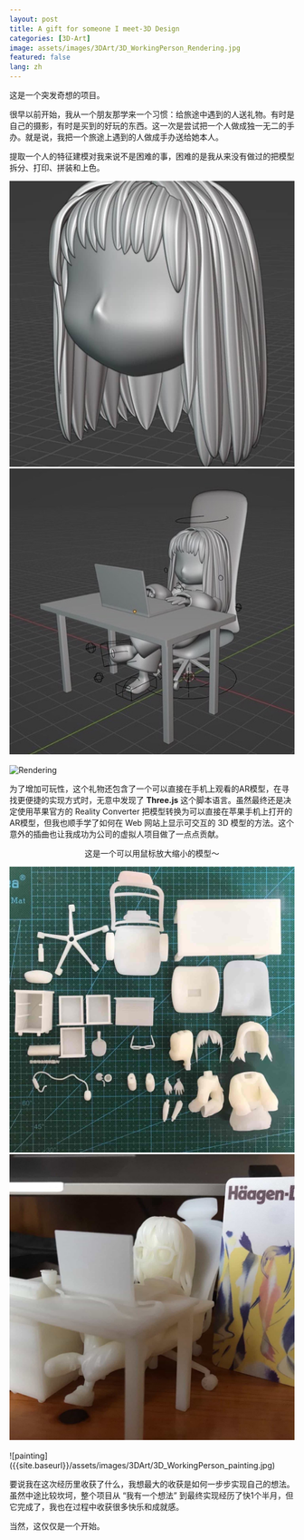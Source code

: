 ```yaml
---
layout: post
title: A gift for someone I meet-3D Design
categories: [3D-Art]
image: assets/images/3DArt/3D_WorkingPerson_Rendering.jpg
featured: false
lang: zh
---
```


<style>
		#box {
			text-align: center;
			width: 100%;
		}
		#c {
			float: center;
			width: 100%;
			height: 540px;
		}
</style>


这是一个突发奇想的项目。

很早以前开始，我从一个朋友那学来一个习惯：给旅途中遇到的人送礼物。有时是自己的摄影，有时是买到的好玩的东西。这一次是尝试把一个人做成独一无二的手办。就是说，我把一个旅途上遇到的人做成手办送给她本人。

提取一个人的特征建模对我来说不是困难的事，困难的是我从来没有做过的把模型拆分、打印、拼装和上色。

<div class="row" style="margin-bottom:16px;">
<div class="col-sm-6">
<img src="/assets/images/3DArt/3D_WorkingPerson_modeling.jpg">
</div>
<div class="col-sm-6">
<img src="/assets/images/3DArt/3D_WorkingPerson_modeling2.jpg">
</div>
</div>



![Rendering]({{site.baseurl}}/assets/images/3DArt/3D_WorkingPerson_Rendering.jpg)

为了增加可玩性，这个礼物还包含了一个可以直接在手机上观看的AR模型，在寻找更便捷的实现方式时，无意中发现了 **Three.js** 这个脚本语言。虽然最终还是决定使用苹果官方的 Reality Converter 把模型转换为可以直接在苹果手机上打开的AR模型，但我也顺手学了如何在 Web 网站上显示可交互的 3D 模型的方法。这个意外的插曲也让我成功为公司的虚拟人项目做了一点点贡献。

<div id="box">
		<canvas id="c"></canvas>
  	<p>
     这是一个可以用鼠标放大缩小的模型～
  </p>
</div>



<div class="row" style="margin-bottom:16px;">
<div class="col-sm-6">
<img src="/assets/images/3DArt/3D_WorkingPerson_3DPrinting1.jpg">
</div>
<div class="col-sm-6">
<img src="/assets/images/3DArt/3D_WorkingPerson_3DPrinting2.jpg">
</div>
</div>
![painting]({{site.baseurl}}/assets/images/3DArt/3D_WorkingPerson_painting.jpg)



要说我在这次经历里收获了什么，我想最大的收获是如何一步步实现自己的想法。虽然中途比较坎坷，整个项目从 “我有一个想法” 到最终实现经历了快1个半月，但它完成了，我也在过程中收获很多快乐和成就感。

当然，这仅仅是一个开始。



<script async src="https://unpkg.com/es-module-shims@1.3.6/dist/es-module-shims.js"></script>


<script type="importmap">{
			"imports": {
				"three": "https://threejs.org/build/three.module.js"
			}
		}</script>
<script type="module" src="{{ site.baseurl }}/assets/js/js3d/threejsCanvas.js"></script>

